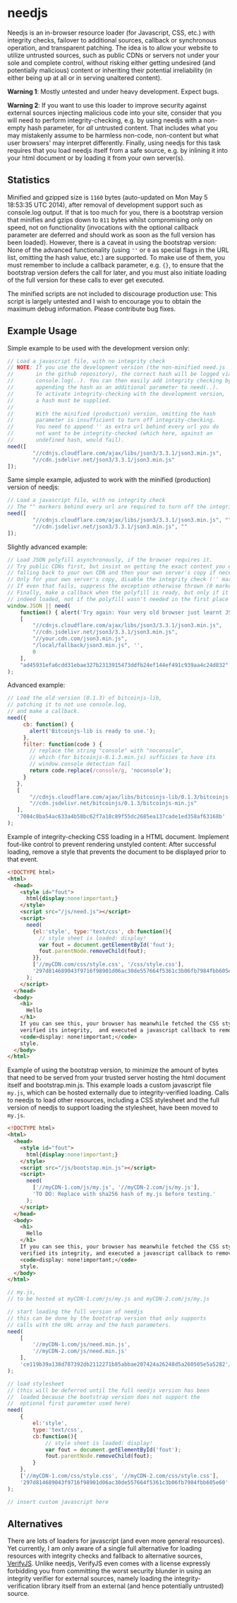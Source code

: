 needjs
======

Needjs is an in-browser resource loader (for Javascript, CSS, etc.)
with integrity checks, failover to additional sources, callback or
synchronous operation, and transparent patching. The idea is to allow
your website to utilize untrusted sources, such as public CDNs or
servers not under your sole and complete control, without risking
either getting undesired (and potentially malicious) content or
inheriting their potential irreliability (in either being up at all or
in serving unaltered content).

<b>Warning 1</b>: Mostly untested and under heavy development. Expect
bugs.

<b>Warning 2</b>: If you want to use this loader to improve security
against external sources injecting malicious code into your site,
consider that you will need to perform integrity-checking, e.g. by
using needjs with a non-empty hash parameter, for _all_ untrusted
content. That includes what you may mistakenly assume to be harmless
non-code, non-content but what user browsers' may interpret
differently. Finally, using needjs for this task requires that you
load needjs itself from a safe source, e.g. by inlining it into your
html document or by loading it from your own server(s).

Statistics
----------

Minified and gzipped size is `1160` bytes (auto-updated on Mon May  5 18:53:35 UTC 2014), after removal of development support such as console.log output. If that is too much for you, there is a bootstrap version that minifies and gzips down to `811` bytes whilst compromising only on speed, not on functionality (invocations with the optional callback parameter are deferred and should work as soon as the full version has been loaded).
However, there is a caveat in using the bootstrap version: None of the advanced functionality (using `''` or `0` as special flags in the URL list, omitting the hash value, etc.) are supported. To make use of them, you must remember to include a callback parameter, e.g. `{}`, to ensure that the bootstrap version defers the call for later, and you must also initiate loading of the full version for these calls to ever get executed.

The minified scripts are not included to discourage production use:
This script is largely untested and I wish to encourage you to obtain
the maximum debug information. Please contribute bug fixes.

Example Usage
-----

Simple example to be used with the development version only:
```javascript
// Load a javascript file, with no integrity check
// NOTE: If you use the development version (the non-minified need.js
//       in the github repository), the correct hash will be logged via
//       console.log(..). You can then easily add integrity checking by
//       appending the hash as an additional parameter to need(..).
//       To activate integrity-checking with the development version,
//       a hash must be supplied.
//
//       With the minified (production) version, omitting the hash
//       parameter is insufficient to turn off integrity-checking.
//       You need to append '' as extra url behind every url you do
//       not want to be integrity-checked (which here, against an
//       undefined hash, would fail).
need([
        "//cdnjs.cloudflare.com/ajax/libs/json3/3.3.1/json3.min.js",
        "//cdn.jsdelivr.net/json3/3.3.1/json3.min.js"
]);
```

Same simple example, adjusted to work with the minified (production) version of needjs:
```javascript
// Load a javascript file, with no integrity check
// The "" markers behind every url are required to turn off the integrity check
need([
        "//cdnjs.cloudflare.com/ajax/libs/json3/3.3.1/json3.min.js", "",
        "//cdn.jsdelivr.net/json3/3.3.1/json3.min.js", ""
]);
```

Slightly advanced example:
```javascript
// Load JSON polyfill asynchronously, if the browser requires it.
// Try public CDNs first, but insist on getting the exact content you expect,
// falling back to your own CDN and then your own server's copy if necessary.
// Only for your own server's copy, disable the integrity check ('' marker).
// If even that fails, suppress the exception otherwise thrown (0 marker).
// Finally, make a callback when the polyfill is ready, but only if it was 
// indeed loaded, not if the polyfill wasn't needed in the first place
window.JSON || need(
    function() { alert('Try again: Your very old browser just learnt JSON.') },
    [
        "//cdnjs.cloudflare.com/ajax/libs/json3/3.3.1/json3.min.js",
        "//cdn.jsdelivr.net/json3/3.3.1/json3.min.js",
        "//your.cdn.com/json3.min.js",
        "/local/fallback/json3.min.js", '',
        0
    ],
    "ad45931efa6cdd31ebae327b2313915473ddfb24ef144ef491c939aa4c24d832"
);
```

Advanced example:
```javascript
// Load the old version (0.1.3) of bitcoinjs-lib, 
// patching it to not use console.log,
// and make a callback.
need({
     cb: function() { 
       alert('Bitcoinjs-lib is ready to use.'); 
     },
     filter: function(code ) {
       // replace the string "console" with "noconsole",
       // which (for bitcoinjs-0.1.3.min.js) sufficies to have its
       // window.console detection fail
       return code.replace(/console/g, 'noconsole');
     }
   },
   [
       "//cdnjs.cloudflare.com/ajax/libs/bitcoinjs-lib/0.1.3/bitcoinjs-min.js",
       "//cdn.jsdelivr.net/bitcoinjs/0.1.3/bitcoinjs-min.js"
   ],
   '7084c8ba54ac633a4b58bc62f7a18c89f55dc2685ea137cade1ed358af63168b'
);
```

Example of integrity-checking CSS loading in a HTML document. Implement fout-like control to prevent rendering unstyled content: After successful loading, remove a style that prevents the document to be displayed prior to that event.
```html
<!DOCTYPE html>
<html>
  <head>
    <style id="fout">
      html{display:none!important;}
    </style>
    <script src="/js/need.js"></script>
    <script>
      need(
        {el:'style', type:'text/css', cb:function(){
          // style sheet is loaded: display!
          var fout = document.getElementById('fout');
          fout.parentNode.removeChild(fout);
        }},
        ['//myCDN.com/css/style.css', '/css/style.css'],
        '297d814689043f9716f98901d06ac30de557664f5361c3b06fb7984fbb605e60'
      );
    </script>
  </head>
  <body>
    <h1>
      Hello
    </h1>
    If you can see this, your browser has meanwhile fetched the CSS stylesheet,
    verified its integrity,  and executed a javascript callback to remove a
    <code>display: none!important;</code>
    style.
  </body>
</html>
```

Example of using the bootstrap version, to minimize the amount of
bytes that need to be served from your trusted server hosting the html
document itself and bootstrap.min.js. This example loads a custom
javascript file `my.js`, which can be hosted externally due to
integrity-verified loading. Calls to needjs to load other resources,
including a CSS stylesheet and the full version of needjs to support
loading the stylesheet, have been moved to `my.js`.
```html
<!DOCTYPE html>
<html>
  <head>
    <style id="fout">
      html{display:none!important;}
    </style>
    <script src="/js/bootstap.min.js"></script>
    <script>
      need(
        ['//myCDN-1.com/js/my.js', '//myCDN-2.com/js/my.js'],
        'TO DO: Replace with sha256 hash of my.js before testing.'
      );
    </script>
  </head>
  <body>
    <h1>
      Hello
    </h1>
    If you can see this, your browser has meanwhile fetched the CSS stylesheet,
    verified its integrity, and executed a javascript callback to remove a
    <code>display: none!important;</code>
    style.
  </body>
</html>
```

```javascript
// my.js,
// to be hosted at myCDN-1.com/js/my.js and myCDN-2.com/js/my.js

// start loading the full version of needjs
// this can be done by the bootstrap version that only supports
// calls with the URL array and the hash parameters.
need(
    [
        '//myCDN-1.com/js/need.min.js',
        '//myCDN-2.com/js/need.min.js'
    ],
    'ce119b39a138d787392db2112271b85abbae207424a26248d5a260505e5a5282'// SHA256 of need.min.js
);

// load stylesheet
// (this will be deferred until the full needjs version has been 
//  loaded because the bootstrap version does not support the
//  optional first parameter used here)
need(
    {
        el:'style', 
        type:'text/css', 
        cb:function(){
            // style sheet is loaded: display!
            var fout = document.getElementById('fout');
            fout.parentNode.removeChild(fout);
        }
    },
    ['//myCDN-1.com/css/style.css', '//myCDN-2.com/css/style.css'],
    '297d814689043f9716f98901d06ac30de557664f5361c3b06fb7984fbb605e60'
);

// insert custom javascript here
```

Alternatives
------------

There are lots of loaders for javascript (and even more general
resources).  Yet currently, I am only aware of a single full
alternative for loading resources with integrity checks and fallback
to alternative sources,
[VerifyJS](https://github.com/ryancdotorg/VerifyJS). Unlike needjs,
VerifyJS even comes with a license expressly forbidding you from
committing the worst security blunder in using an integrity verifier
for external sources, namely loading the integrity-verification
library itself from an external (and hence potentially untrusted)
source.
